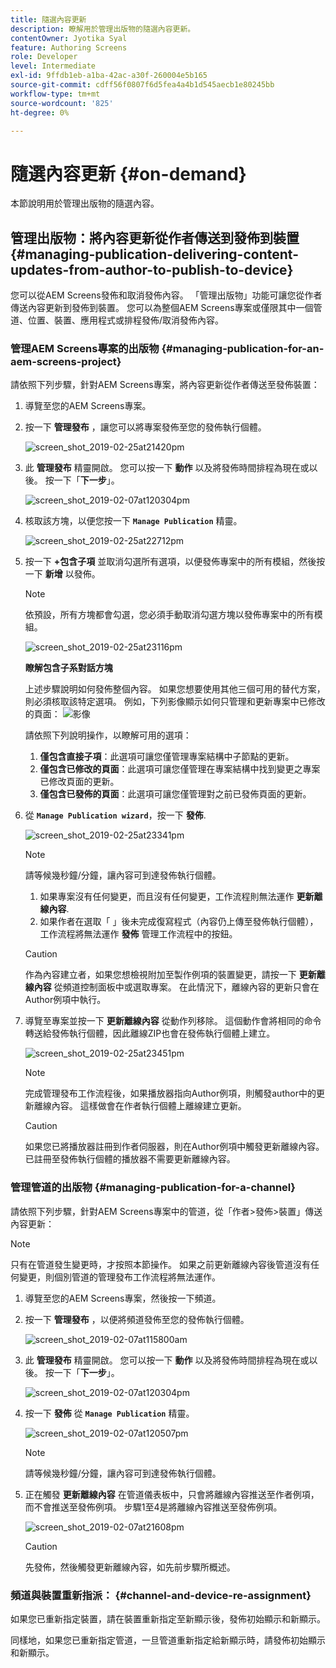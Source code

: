 ```yaml
---
title: 隨選內容更新
description: 瞭解用於管理出版物的隨選內容更新。
contentOwner: Jyotika Syal
feature: Authoring Screens
role: Developer
level: Intermediate
exl-id: 9ffdb1eb-a1ba-42ac-a30f-260004e5b165
source-git-commit: cdff56f0807f6d5fea4a4b1d545aecb1e80245bb
workflow-type: tm+mt
source-wordcount: '825'
ht-degree: 0%

---
```


# 隨選內容更新 {#on-demand}

本節說明用於管理出版物的隨選內容。

## 管理出版物：將內容更新從作者傳送到發佈到裝置 {#managing-publication-delivering-content-updates-from-author-to-publish-to-device}

您可以從AEM Screens發佈和取消發佈內容。 「管理出版物」功能可讓您從作者傳送內容更新到發佈到裝置。 您可以為整個AEM Screens專案或僅限其中一個管道、位置、裝置、應用程式或排程發佈/取消發佈內容。

### 管理AEM Screens專案的出版物 {#managing-publication-for-an-aem-screens-project}

請依照下列步驟，針對AEM Screens專案，將內容更新從作者傳送至發佈裝置：

1. 導覽至您的AEM Screens專案。
1. 按一下 **管理發布** ，讓您可以將專案發佈至您的發佈執行個體。

   ![screen_shot_2019-02-25at21420pm](assets/screen_shot_2019-02-25at21420pm.png)

1. 此 **管理發布** 精靈開啟。 您可以按一下 **動作** 以及將發佈時間排程為現在或以後。 按一下「**下一步**」。

   ![screen_shot_2019-02-07at120304pm](assets/screen_shot_2019-02-07at120304pm.png)

1. 核取該方塊，以便您按一下 **`Manage Publication`** 精靈。

   ![screen_shot_2019-02-25at22712pm](assets/screen_shot_2019-02-25at22712pm.png)

1. 按一下 **+包含子項** 並取消勾選所有選項，以便發佈專案中的所有模組，然後按一下 **新增** 以發佈。

   >[!NOTE]
   >
   >依預設，所有方塊都會勾選，您必須手動取消勾選方塊以發佈專案中的所有模組。

   ![screen_shot_2019-02-25at23116pm](assets/screen_shot_2019-02-25at23116pm.png)

   **瞭解包含子系對話方塊**

   上述步驟說明如何發佈整個內容。 如果您想要使用其他三個可用的替代方案，則必須核取該特定選項。
例如，下列影像顯示如何只管理和更新專案中已修改的頁面：
   ![影像](assets/author-publish-manage.png)

   請依照下列說明操作，以瞭解可用的選項：

   1. **僅包含直接子項**：此選項可讓您僅管理專案結構中子節點的更新。
   1. **僅包含已修改的頁面**：此選項可讓您僅管理在專案結構中找到變更之專案已修改頁面的更新。
   1. **僅包含已發佈的頁面**：此選項可讓您僅管理對之前已發佈頁面的更新。


1. 從 **`Manage Publication wizard`**，按一下 **發佈**.

   ![screen_shot_2019-02-25at23341pm](assets/screen_shot_2019-02-25at23341pm.png)

   >[!NOTE]
   >
   >請等候幾秒鐘/分鐘，讓內容可到達發佈執行個體。
   >
   >
   >    1. 如果專案沒有任何變更，而且沒有任何變更，工作流程則無法運作 **更新離線內容**.
   >    1. 如果作者在選取「 」後未完成復寫程式（內容仍上傳至發佈執行個體），工作流程將無法運作 **發佈** 管理工作流程中的按鈕。

   >[!CAUTION]
   >作為內容建立者，如果您想檢視附加至製作例項的裝置變更，請按一下 **更新離線內容** 從頻道控制面板中或選取專案。 在此情況下，離線內容的更新只會在Author例項中執行。

1. 導覽至專案並按一下 **更新離線內容** 從動作列移除。 這個動作會將相同的命令轉送給發佈執行個體，因此離線ZIP也會在發佈執行個體上建立。

   ![screen_shot_2019-02-25at23451pm](assets/screen_shot_2019-02-25at23451pm.png)


   >[!NOTE]
   >
   >完成管理發布工作流程後，如果播放器指向Author例項，則觸發author中的更新離線內容。 這樣做會在作者執行個體上離線建立更新。

   >[!CAUTION]
   >
   >如果您已將播放器註冊到作者伺服器，則在Author例項中觸發更新離線內容。 已註冊至發佈執行個體的播放器不需要更新離線內容。

### 管理管道的出版物 {#managing-publication-for-a-channel}

請依照下列步驟，針對AEM Screens專案中的管道，從「作者>發佈>裝置」傳送內容更新：

>[!NOTE]
>
>只有在管道發生變更時，才按照本節操作。 如果之前更新離線內容後管道沒有任何變更，則個別管道的管理發布工作流程將無法運作。

1. 導覽至您的AEM Screens專案，然後按一下頻道。
1. 按一下 **管理發布** ，以便將頻道發佈至您的發佈執行個體。

   ![screen_shot_2019-02-07at115800am](assets/screen_shot_2019-02-07at115800am.png)

1. 此 **管理發布** 精靈開啟。 您可以按一下 **動作** 以及將發佈時間排程為現在或以後。 按一下「**下一步**」。

   ![screen_shot_2019-02-07at120304pm](assets/screen_shot_2019-02-07at120304pm.png)

1. 按一下 **發佈** 從 **`Manage Publication`** 精靈。

   ![screen_shot_2019-02-07at120507pm](assets/screen_shot_2019-02-07at120507pm.png)

   >[!NOTE]
   >
   >請等候幾秒鐘/分鐘，讓內容可到達發佈執行個體。

1. 正在觸發 **更新離線內容** 在管道儀表板中，只會將離線內容推送至作者例項，而不會推送至發佈例項。 步驟1至4是將離線內容推送至發佈例項。

   ![screen_shot_2019-02-07at21608pm](assets/screen_shot_2019-02-07at21608pm.png)

   >[!CAUTION]
   >
   >先發佈，然後觸發更新離線內容，如先前步驟所概述。

### 頻道與裝置重新指派： {#channel-and-device-re-assignment}

如果您已重新指定裝置，請在裝置重新指定至新顯示後，發佈初始顯示和新顯示。

同樣地，如果您已重新指定管道，一旦管道重新指定給新顯示時，請發佈初始顯示和新顯示。
